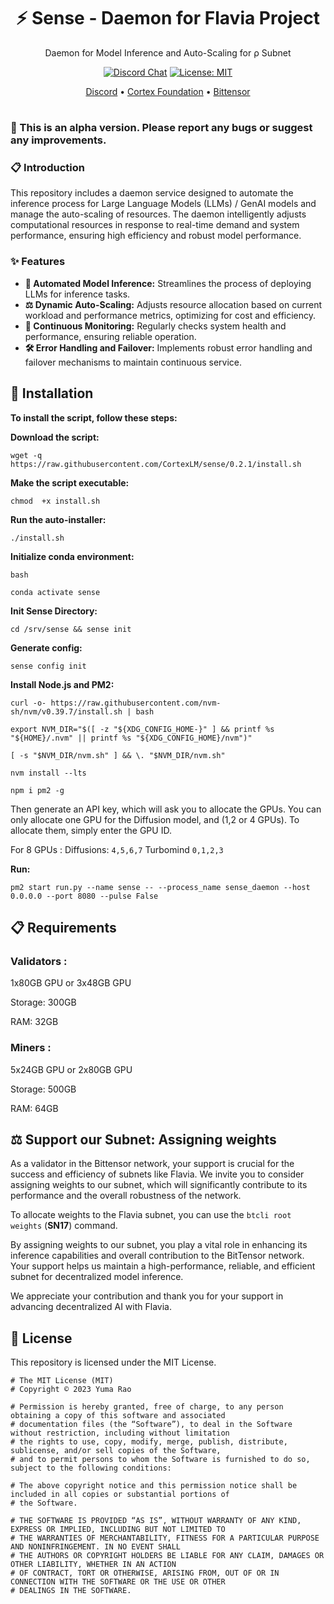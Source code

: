 <div align="center">

# **⚡️ Sense - Daemon for Flavia Project**
Daemon for Model Inference and Auto-Scaling for ρ Subnet

[![Discord Chat](https://img.shields.io/discord/308323056592486420.svg)](https://discord.gg/bittensor)
[![License: MIT](https://img.shields.io/badge/License-MIT-yellow.svg)](https://opensource.org/licenses/MIT) 


[Discord](https://discord.gg/bittensor) • [Cortex Foundation](https://cortex.foundation/) • [Bittensor](https://bittensor.com/whitepaper)
</div>

#
### 🔴 This is an alpha version. Please report any bugs or suggest any improvements.
### 📋 Introduction
This repository includes a daemon service designed to automate the inference process for Large Language Models (LLMs) / GenAI models and manage the auto-scaling of resources. The daemon intelligently adjusts computational resources in response to real-time demand and system performance, ensuring high efficiency and robust model performance.

### ✨ Features
- **🤖 Automated Model Inference:** Streamlines the process of deploying LLMs for inference tasks.
- **⚖️ Dynamic Auto-Scaling:** Adjusts resource allocation based on current workload and performance metrics, optimizing for cost and efficiency.
- **👀 Continuous Monitoring:** Regularly checks system health and performance, ensuring reliable operation.
- **🛠️ Error Handling and Failover:** Implements robust error handling and failover mechanisms to maintain continuous service.

## 🔧 Installation

**To install the script, follow these steps:**

**Download the script:**

```wget -q https://raw.githubusercontent.com/CortexLM/sense/0.2.1/install.sh```

**Make the script executable:**

```chmod  +x install.sh```

**Run the auto-installer:**

```./install.sh```

**Initialize conda environment:**

```bash```

```conda activate sense```

**Init Sense Directory:**

```cd /srv/sense && sense init```

**Generate config:**

```sense config init```


**Install Node.js and PM2:**

```curl -o- https://raw.githubusercontent.com/nvm-sh/nvm/v0.39.7/install.sh | bash```

```export NVM_DIR="$([ -z "${XDG_CONFIG_HOME-}" ] && printf %s "${HOME}/.nvm" || printf %s "${XDG_CONFIG_HOME}/nvm")"```

```[ -s "$NVM_DIR/nvm.sh" ] && \. "$NVM_DIR/nvm.sh"```

```nvm install --lts```

```npm i pm2 -g```



Then generate an API key, which will ask you to allocate the GPUs. You can only allocate one GPU for the Diffusion model, and (1,2 or 4 GPUs). To allocate them, simply enter the GPU ID.

For 8 GPUs :
Diffusions: ```4,5,6,7```
Turbomind ```0,1,2,3```

**Run:**

```pm2 start run.py --name sense -- --process_name sense_daemon --host 0.0.0.0 --port 8080 --pulse False```

## 📋 Requirements

### **Validators :**

1x80GB GPU or 3x48GB GPU

Storage: 300GB

RAM: 32GB


### **Miners :**

5x24GB GPU or 2x80GB GPU

Storage: 500GB

RAM: 64GB


## ⚖️ Support our Subnet: Assigning weights
As a validator in the Bittensor network, your support is crucial for the success and efficiency of subnets like Flavia. We invite you to consider assigning weights to our subnet, which will significantly contribute to its performance and the overall robustness of the network.

To allocate weights to the Flavia subnet, you can use the ```btcli root weights``` (**SN17**) command.

By assigning weights to our subnet, you play a vital role in enhancing its inference capabilities and overall contribution to the BitTensor network. Your support helps us maintain a high-performance, reliable, and efficient subnet for decentralized model inference.

We appreciate your contribution and thank you for your support in advancing decentralized AI with Flavia.




## 📜 License
This repository is licensed under the MIT License.
```text
# The MIT License (MIT)
# Copyright © 2023 Yuma Rao

# Permission is hereby granted, free of charge, to any person obtaining a copy of this software and associated
# documentation files (the “Software”), to deal in the Software without restriction, including without limitation
# the rights to use, copy, modify, merge, publish, distribute, sublicense, and/or sell copies of the Software,
# and to permit persons to whom the Software is furnished to do so, subject to the following conditions:

# The above copyright notice and this permission notice shall be included in all copies or substantial portions of
# the Software.

# THE SOFTWARE IS PROVIDED “AS IS”, WITHOUT WARRANTY OF ANY KIND, EXPRESS OR IMPLIED, INCLUDING BUT NOT LIMITED TO
# THE WARRANTIES OF MERCHANTABILITY, FITNESS FOR A PARTICULAR PURPOSE AND NONINFRINGEMENT. IN NO EVENT SHALL
# THE AUTHORS OR COPYRIGHT HOLDERS BE LIABLE FOR ANY CLAIM, DAMAGES OR OTHER LIABILITY, WHETHER IN AN ACTION
# OF CONTRACT, TORT OR OTHERWISE, ARISING FROM, OUT OF OR IN CONNECTION WITH THE SOFTWARE OR THE USE OR OTHER
# DEALINGS IN THE SOFTWARE.
```
